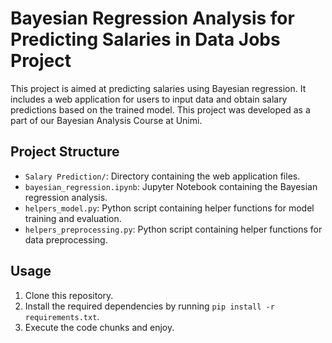 # Bayesian Regression Analysis for Predicting Salaries in Data Jobs Project

This project is aimed at predicting salaries using Bayesian regression. It includes a web application for users to input data and obtain salary predictions based on the trained model.
This project was developed as a part of our Bayesian Analysis Course at Unimi.
## Project Structure

- `Salary Prediction/`: Directory containing the web application files.
- `bayesian_regression.ipynb`: Jupyter Notebook containing the Bayesian regression analysis. 
- `helpers_model.py`: Python script containing helper functions for model training and evaluation.
- `helpers_preprocessing.py`: Python script containing helper functions for data preprocessing.

## Usage

1. Clone this repository.
2. Install the required dependencies by running `pip install -r requirements.txt`.
3. Execute the code chunks and enjoy.




